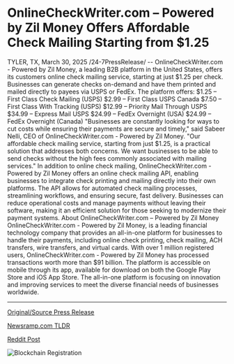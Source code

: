 # OnlineCheckWriter.com – Powered by Zil Money Offers Affordable Check Mailing Starting from $1.25

TYLER, TX, March 30, 2025 /24-7PressRelease/ -- OnlineCheckWriter.com - Powered by Zil Money, a leading B2B platform in the United States, offers its customers online check mailing service, starting at just $1.25 per check. Businesses can generate checks on-demand and have them printed and mailed directly to payees via USPS or FedEx.  The platform offers:   $1.25 – First Class Check Mailing (USPS)  $2.99 – First Class USPS Canada  $7.50 – First Class With Tracking (USPS)  $12.99 – Priority Mail Through USPS  $34.99 – Express Mail USPS  $24.99 – FedEx Overnight (USA)  $24.99 – FedEx Overnight (Canada)   "Businesses are constantly looking for ways to cut costs while ensuring their payments are secure and timely," said Sabeer Nelli, CEO of OnlineCheckWriter.com - Powered by Zil Money. "Our affordable check mailing service, starting from just $1.25, is a practical solution that addresses both concerns. We want businesses to be able to send checks without the high fees commonly associated with mailing services."   In addition to online check mailing, OnlineCheckWriter.com - Powered by Zil Money offers an online check mailing API, enabling businesses to integrate check printing and mailing directly into their own platforms. The API allows for automated check mailing processes, streamlining workflows, and ensuring secure, fast delivery. Businesses can reduce operational costs and manage payments without leaving their software, making it an efficient solution for those seeking to modernize their payment systems.  About OnlineCheckWriter.com – Powered by Zil Money   OnlineCheckWriter.com - Powered by Zil Money, is a leading financial technology company that provides an all-in-one platform for businesses to handle their payments, including online check printing, check mailing, ACH transfers, wire transfers, and virtual cards. With over 1 million registered users, OnlineCheckWriter.com - Powered by Zil Money has processed transactions worth more than $91 billion. The platform is accessible on mobile through its app, available for download on both the Google Play Store and iOS App Store. The all-in-one platform is focusing on innovation and improving services to meet the diverse financial needs of businesses worldwide. 

---

[Original/Source Press Release](https://www.24-7pressrelease.com/press-release/521173/onlinecheckwritercom-powered-by-zil-money-offers-affordable-check-mailing-starting-from-125)
                    

[Newsramp.com TLDR](https://newsramp.com/curated-news/onlinecheckwriter-com-launches-affordable-online-check-mailing-service-for-businesses/674e7411d700e81f3577ede06c0a1e72) 

 



[Reddit Post](https://www.reddit.com/r/BlockchainWeb3New/comments/1jn728o/onlinecheckwritercom_launches_affordable_online/) 



![Blockchain Registration](https://cdn.newsramp.app/24-7PressRelease/qrcode/253/30/glowWPfy.webp)